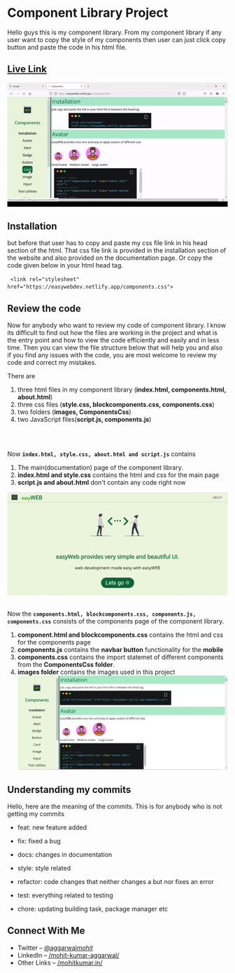 # Component Library Project

Hello guys this is my component library. From my component library if any user want to copy the style of my components then user can just click copy button and paste the code in his html file.

## [Live Link](https://easywebdev.netlify.app/index.html)

![EasyWeb GIF](./images/video_callEasy.gif)

## Installation

but before that user has to copy and paste my css file link in his head section of the html. That css file link is provided in the installation section of the website and also provided on the documentation page. Or copy the code given below in your html head tag.

` <link rel="stylesheet" href="https://easywebdev.netlify.app/components.css">`

## Review the code

Now for anybody who want to review my code of component library.
I know its difficult to find out how the files are working in the project and what is the entry point and how to view the code efficiently and easily and in less time. Then you can view the file structure below that will help you and also if you find any issues with the code, you are most welcome to review my code and correct my mistakes.

There are

1. three html files in my component library (**index.html, components.html, about.html**)
2. three css files (**style.css, blockcomponents.css, components.css**)
3. two folders (**images, ComponentsCss**)
4. two JavaScript files(**script.js, components.js**)

<br/>
<br/>

Now **`index.html, style.css, about.html and script.js`** contains

1. The main(documentation) page of the component library.
2. **index.html and style.css** contains the html and css for the main page
3. **script.js and about.html** don't contain any code right now

<img src="images/main_page.PNG">
<br/>
<br/>

Now the **`components.html, blockcomponents.css, components.js, components.css`** consists of the components page of the component library.

1. **component.html and blockcomponents.css** contains the html and css for the components page
2. **components.js** contains the **navbar button** functionality for the **mobile**
3. **components.css** contains the import statemet of different components from the **ComponentsCss folder**.
4. **images folder** contains the images used in this project
   <img src = "images/components_page.PNG">

## Understanding my commits

Hello, here are the meaning of the commits. This is for anybody who is not getting my commits

- feat: new feature added

- fix: fixed a bug

- docs: changes in documentation

- style: style related

- refactor: code changes that neither changes a but nor fixes an error

- test: everything related to testing

- chore: updating building task, package manager etc

## Connect With Me

- Twitter – [@aggarwal*mohit*](https://twitter.com/aggarwal_mohit_)
- LinkedIn – [/mohit-kumar-aggarwal/](https://www.linkedin.com/in/mohit-kumar-aggarwal/)
- Other Links – [/mohitkumar.in/](https://mohitkumar.in/)
